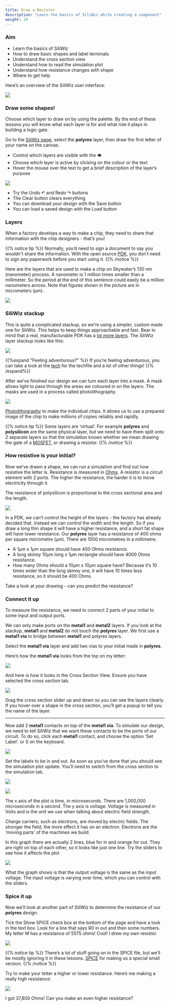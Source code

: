 ```yaml
---
title: Draw a Resistor
description: "Learn the basics of SiliWiz while creating a component"
weight: 20
---
```


### Aim

*   Learn the basics of SiliWiz
*   How to draw basic shapes and label terminals
*   Understand the cross section view
*   Understand how to read the simulation plot
*   Understand how resistance changes with shape
*   Where to get help

Here’s an overview of the SiliWiz user interface:

![](../images/image54.png)

### Draw some shapes!

Choose which layer to draw on by using the palette. By the end of these lessons you will know what each layer is for and what role it plays in building a logic gate.

Go to the [SiliWiz page](https://app.siliwiz.com/?preset=blank), select the **polyres** layer, then draw the first letter of your name on the canvas.

*   Control which layers are visible with the 👁 
*   Choose which layer is active by clicking on the colour or the text
*   Hover the mouse over the text to get a brief description of the layer’s purpose

![](../images/image59.png)

*   Try the Undo ↶ and Redo ↷ buttons
*   The Clear button clears everything
*   You can download your design with the Save button
*   You can load a saved design with the Load button

### Layers

When a factory develops a way to make a chip, they need to share that information with the chip designers - that’s you! 

{{% notice tip %}}
Normally, you’d need to sign a document to say you wouldn't share the information. With the open source [PDK](https://www.zerotoasiccourse.com/terminology/pdk/), you don’t need to sign any paperwork before you start using it.
{{% /notice %}}

Here are the layers that are used to make a chip on Skywater’s 130 nm (nanometer) process. A nanometer is 1 million times smaller than a millimeter. So the period at the end of this sentence could easily be a million nanometers across. Note that figures shown in the picture are in micrometers (μm).

![](../images/image49.png)

### SiliWiz stackup

This is quite a complicated stackup, so we’re using a simpler, custom made one for SiliWiz. This helps to keep things approachable and fast. Bear in mind that a real, manufacturable PDK has a [lot more layers](https://skywater-pdk.readthedocs.io/en/main/rules/masks.html). The SiliWiz layer stackup looks like this:

![](../images/image31.png)

{{%expand "Feeling adventurous?" %}}
If you’re feeling adventurous, you can take a look at the [tech](https://app.siliwiz.com/assets/siliwiz.tech) for the techfile and a lot of other things!
{{% /expand%}}

After we’ve finished our design we can turn each layer into a mask. A mask allows light to pass through the areas we coloured in on the layers. The masks are used in a process called photolithography.

![](../images/image7.png)

[Photolithography](https://www.zerotoasiccourse.com/terminology/photolithography/) to make the individual chips. It allows us to use a prepared image of the chip to make millions of copies reliably and rapidly.

{{% notice tip %}}
Some layers are ‘virtual’. For example **polyres** and **polysilicon** are the same physical layer, but we need to have them split onto 2 separate layers so that the simulation knows whether we mean drawing the gate of a [MOSFET](https://www.zerotoasiccourse.com/terminology/mosfet/), or drawing a resistor.
{{% /notice %}}

### How resistive is your initial?

Now we’ve drawn a shape, we can run a simulation and find out how resistive the letter is. Resistance is measured in [Ohms](https://en.wikipedia.org/wiki/Ohm). A resistor is a circuit element with 2 ports. The higher the resistance, the harder it is to move electricity through it.

The resistance of polysilicon is proportional to the cross sectional area and the length.

![](../images/image53.png)

In a PDK, we can’t control the height of the layers - the factory has already decided that. Instead we can control the width and the length. So if you draw a long thin shape it will have a higher resistance, and a short fat shape will have lower resistance. Our **polyres** layer has a resistance of 400 ohms per square micrometre (μm). There are 1000 micrometres in a millimetre.

*   A 1μm x 1μm square should have 400 Ohms resistance.
*   A long skinny 10μm long x 1μm rectangle should have 4000 Ohms resistance.
*   How many Ohms should a 10μm x 10μm square have? Because it’s 10 times wider than the long skinny one, it will have 10 times less resistance, so it should be 400 Ohms.

Take a look at your drawing - can you predict the resistance?

### Connect it up

To measure the resistance, we need to connect 2 parts of your initial to some input and output ports.

We can only make ports on the **metal1** and **metal2** layers. If you look at the stackup, **metal1** and **metal2** do not touch the **polyres** layer. We first use a **metal1 via** to bridge between **metal1** and polyres layers.

Select the **metal1 via** layer and add two vias to your initial made in **polyres**.

Here’s how the **metal1 via** looks from the top on my letter:

![](../images/image16.png)

And here is how it looks in the Cross Section View. Ensure you have selected the cross section tab.

![](../images/image52.png)

Drag the cross section slider up and down so you can see the layers clearly. If you hover over a shape in the cross section, you’ll get a popup to tell you the name of the layer.

* * *

Now add 2 **metal1** contacts on top of the **metal1 via**. To simulate our design, we need to tell SiliWiz that we want these contacts to be the ports of our circuit. To do so, click each **metal1** contact, and choose the option ‘Set Label’. or S on the keyboard.

![](../images/image9.png)

Set the labels to be in and out. As soon as you’ve done that you should see the simulation plot update. You’ll need to switch from the cross section to the simulation tab.

![](../images/image57.png)

![](../images/image63.png)

The x axis of the plot is time, in microseconds. There are 1,000,000 microseconds in a second. The y axis is voltage. Voltage is measured in Volts and is the unit we use when talking about electric field strength.

Charge carriers, such as electrons, are moved by electric fields. The stronger the field, the more effect it has on an electron. Electrons are the ‘moving parts’ of the machines we build.

In this graph there are actually 2 lines, blue for in and orange for out. They are right on top of each other, so it looks like just one line. Try the sliders to see how it affects the plot.

![](../images/image5.png)

What the graph shows is that the output voltage is the same as the input voltage. The input voltage is varying over time, which you can control with the sliders.

### Spice it up

Now we’ll look at another part of SiliWiz to determine the resistance of our **polyres** design.

Tick the Show SPICE check box at the bottom of the page and have a look in the text box. Look for a line that says R0 in out and then some numbers. My letter M has a resistance of 5575 ohms! Cool! I drew my own resistor.

![](../images/image4.png)

{{% notice tip %}}
There’s a lot of stuff going on in the SPICE file, but we’ll be mostly ignoring it in these lessons. [SPICE](https://www.zerotoasiccourse.com/terminology/spice/) for making us a special small version.
{{% /notice %}}

Try to make your letter a higher or lower resistance. Here’s me making a really high resistance:

![](../images/image3.png)

I got 37,800 Ohms! Can you make an even higher resistance?
